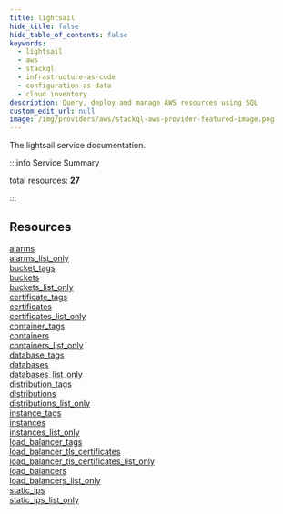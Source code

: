 ```yaml
---
title: lightsail
hide_title: false
hide_table_of_contents: false
keywords:
  - lightsail
  - aws
  - stackql
  - infrastructure-as-code
  - configuration-as-data
  - cloud inventory
description: Query, deploy and manage AWS resources using SQL
custom_edit_url: null
image: /img/providers/aws/stackql-aws-provider-featured-image.png
---
```


The lightsail service documentation.

:::info Service Summary

<div class="row">
<div class="providerDocColumn">
<span>total resources:&nbsp;<b>27</b></span><br />
</div>
</div>

:::

## Resources
<div class="row">
<div class="providerDocColumn">
<a href="/providers/aws/lightsail/alarms/">alarms</a><br />
<a href="/providers/aws/lightsail/alarms_list_only/">alarms_list_only</a><br />
<a href="/providers/aws/lightsail/bucket_tags/">bucket_tags</a><br />
<a href="/providers/aws/lightsail/buckets/">buckets</a><br />
<a href="/providers/aws/lightsail/buckets_list_only/">buckets_list_only</a><br />
<a href="/providers/aws/lightsail/certificate_tags/">certificate_tags</a><br />
<a href="/providers/aws/lightsail/certificates/">certificates</a><br />
<a href="/providers/aws/lightsail/certificates_list_only/">certificates_list_only</a><br />
<a href="/providers/aws/lightsail/container_tags/">container_tags</a><br />
<a href="/providers/aws/lightsail/containers/">containers</a><br />
<a href="/providers/aws/lightsail/containers_list_only/">containers_list_only</a><br />
<a href="/providers/aws/lightsail/database_tags/">database_tags</a><br />
<a href="/providers/aws/lightsail/databases/">databases</a><br />
<a href="/providers/aws/lightsail/databases_list_only/">databases_list_only</a>
</div>
<div class="providerDocColumn">
<a href="/providers/aws/lightsail/distribution_tags/">distribution_tags</a><br />
<a href="/providers/aws/lightsail/distributions/">distributions</a><br />
<a href="/providers/aws/lightsail/distributions_list_only/">distributions_list_only</a><br />
<a href="/providers/aws/lightsail/instance_tags/">instance_tags</a><br />
<a href="/providers/aws/lightsail/instances/">instances</a><br />
<a href="/providers/aws/lightsail/instances_list_only/">instances_list_only</a><br />
<a href="/providers/aws/lightsail/load_balancer_tags/">load_balancer_tags</a><br />
<a href="/providers/aws/lightsail/load_balancer_tls_certificates/">load_balancer_tls_certificates</a><br />
<a href="/providers/aws/lightsail/load_balancer_tls_certificates_list_only/">load_balancer_tls_certificates_list_only</a><br />
<a href="/providers/aws/lightsail/load_balancers/">load_balancers</a><br />
<a href="/providers/aws/lightsail/load_balancers_list_only/">load_balancers_list_only</a><br />
<a href="/providers/aws/lightsail/static_ips/">static_ips</a><br />
<a href="/providers/aws/lightsail/static_ips_list_only/">static_ips_list_only</a>
</div>
</div>